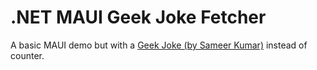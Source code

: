 # .NET MAUI Geek Joke Fetcher
A basic MAUI demo but with a [Geek Joke (by Sameer Kumar)](https://github.com/sameerkumar18/geek-joke-api) instead of counter.
